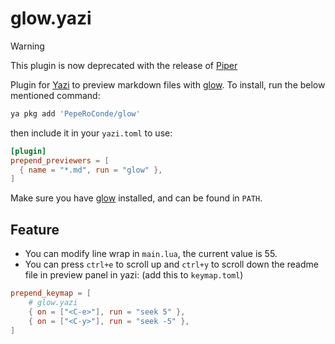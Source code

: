 # glow.yazi

>[!WARNING]
>This plugin is now deprecated with the release of [Piper](https://github.com/yazi-rs/plugins/tree/main/piper.yazi#examples)

Plugin for [Yazi](https://github.com/sxyazi/yazi) to preview markdown files with [glow](https://github.com/charmbracelet/glow). To install, run the below mentioned command:

```bash
ya pkg add 'PepeRoConde/glow'
```

then include it in your `yazi.toml` to use:

```toml
[plugin]
prepend_previewers = [
  { name = "*.md", run = "glow" },
]
```

Make sure you have [glow](https://github.com/charmbracelet/glow) installed, and can be found in `PATH`.

## Feature

+ You can modify line wrap in `main.lua`, the current value is 55.
+ You can press `ctrl+e` to scroll up and `ctrl+y` to scroll down the readme file in preview panel in yazi: (add this to `keymap.toml`)
```toml
prepend_keymap = [
    # glow.yazi
    { on = ["<C-e>"], run = "seek 5" },
    { on = ["<C-y>"], run = "seek -5" },
]
```

